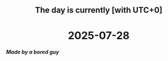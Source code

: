 <h2 align=center>The day is currently [with UTC+0]</h2>
<h1 align=center><!--TIME BEGIN-->2025-07-28<!--TIME END--></h1>
<h5>Made by a bored guy</h5>
